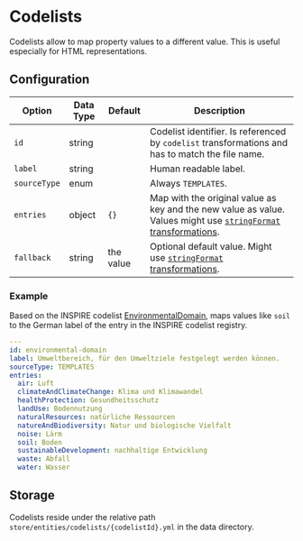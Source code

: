 # Codelists

Codelists allow to map property values to a different value. This is useful especially for HTML representations. 

## Configuration

|Option |Data Type |Default |Description
| --- | --- | --- | ---
|`id` |string | |Codelist identifier. Is referenced by `codelist` transformations and has to match the file name.
|`label` |string | |Human readable label.
|`sourceType` |enum | |Always `TEMPLATES`.
|`entries` |object |`{}` |Map with the original value as key and the new value as value. Values might use [`stringFormat` transformations](../providers/transformations.md).
|`fallback` |string |the value |Optional default value. Might use [`stringFormat` transformations](../providers/transformations.md).

### Example

Based on the INSPIRE codelist [EnvironmentalDomain](https://inspire.ec.europa.eu/codeList/EnvironmentalDomain), maps values like `soil` to the German label of the entry in the INSPIRE codelist registry.

```yaml
---
id: environmental-domain
label: Umweltbereich, für den Umweltziele festgelegt werden können.
sourceType: TEMPLATES
entries:
  air: Luft
  climateAndClimateChange: Klima und Klimawandel
  healthProtection: Gesundheitsschutz
  landUse: Bodennutzung
  naturalResources: natürliche Ressourcen
  natureAndBiodiversity: Natur und biologische Vielfalt
  noise: Lärm
  soil: Boden
  sustainableDevelopment: nachhaltige Entwicklung
  waste: Abfall
  water: Wasser
```

## Storage

Codelists reside under the relative path `store/entities/codelists/{codelistId}.yml` in the data directory.
